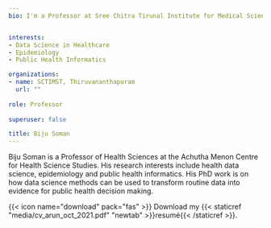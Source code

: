 ```yaml
---
bio: I'm a Professor at Sree Chitra Tirunal Institute for Medical Sciences and Technology


interests:
- Data Science in Healthcare
- Epidemiology
- Public Health Informatics

organizations:
- name: SCTIMST, Thiruvananthapuram
  url: ""
  
role: Professor
  
superuser: false

title: Biju Soman
---
```


Biju Soman is a Professor of Health Sciences at the Achutha Menon Centre for Health Science Studies. His research interests include health data science, epidemiology and public health informatics. His PhD work is on how data science methods can be used to transform routine data into evidence for public health decision making.

{{< icon name="download" pack="fas" >}} Download my {{< staticref "media/cv_arun_oct_2021.pdf" "newtab" >}}resumé{{< /staticref >}}.
